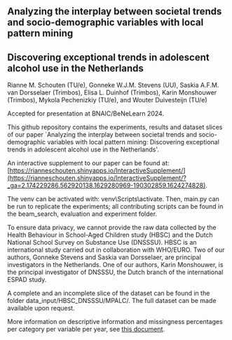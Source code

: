 ## Analyzing the interplay between societal trends and socio-demographic variables with local pattern mining
## Discovering exceptional trends in adolescent alcohol use in the Netherlands

Rianne M. Schouten (TU/e), Gonneke W.J.M. Stevens (UU), Saskia A.F.M. van Dorsselaer (Trimbos), Elisa L. Duinhof (Trimbos), Karin Monshouwer (Trimbos), Mykola Pechenizkiy (TU/e), and Wouter Duivesteijn (TU/e)

Accepted for presentation at BNAIC/BeNeLearn 2024.

This github repository contains the experiments, results and dataset slices of our paper `Analyzing the interplay between societal trends and socio-demographic variables with local pattern mining: Discovering exceptional trends in adolescent alcohol use in the Netherlands'. 

An interactive supplement to our paper can be found at: [https://rianneschouten.shinyapps.io/InteractiveSupplement/](https://rianneschouten.shinyapps.io/InteractiveSupplement/?_ga=2.174229286.562920138.1629280969-190302859.1624274828).

The venv can be activated with: venv\Scripts\activate. 
Then, main.py can be run to replicate the experiments; all contributing scripts can be found in the beam_search, evaluation and experiment folder.

To ensure data privacy, we cannot provide the raw data collected by the Health Behaviour in School-Aged Children study (HBSC) and the Dutch National School Survey on Substance Use (DNSSSU). HBSC is an international study carried out in collaboration with WHO/EURO. Two of our authors, Gonneke Stevens and Saskia van Dorsselaer, are principal investigators in the Netherlands. One of our authors, Karin Monshouwer, is the principal investigator of DNSSSU, the Dutch branch of the international ESPAD study. 

A complete and an incomplete slice of the dataset can be found in the folder data_input/HBSC_DNSSSU/MPALC/. The full dataset can be made available upon request. 

More information on descriptive information and missingness percentages per category per variable per year, see [this document](supplement/pdfsuppl.pdf).

